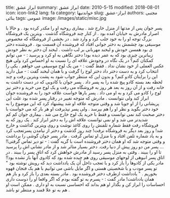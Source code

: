 title: ابراز عشق
summary: ابراز عشق
date: 2010-5-15
modified: 2018-08-01
icon:  icon-link2
lang: fa
category: خواندنیها
slug: ابراز-عشق
authors: مجتبی بنائی
tags: عمومی
image: /images/static/misc.jpg

پسر جوان پس از مدتها از منزل خارج شد . بیماری روحیه او را مکدر کرده بود .  و حالا با اصرار مادرش به خیابان آمده بود . از کنار چند فروشگاه گذشت .  ویترین یک فروشگاه بزرگ توجه او را به خود جلب کرد و وارد شد . در بخشی از  فروشگاه که مخصوص موسیقی بود چشمش به دختر جوانی افتاد که فروشنده آن قسمت  بود . فروشنده دختر ی بود همسن خودش و لبخند مهربانی بر لب داشت . لبخند آن  دختر به نظر خودش زیباترین چیزی بود که به عمر دیده بود! دختر نگاهی به او  کرد و پرسید :   - می توانم کمکتان کنم؟   در یک نگاه در وجودش علاقه ای را نسبت به او احساس کرد ولی هیچ عکس العملی  از خود نشان نداد . فقط گفت :   - من یک لوح موسیقی می خواهم .   یکی را انتخاب کرد و به دست دختر داد دختر لوح را گرفت و با همان لبخند گفت  :   - میل دارید این را برایتان کادو کنم؟   و بدون این که منتظر جواب شود به پشت ویترین رفت و چند لحظه بعد بسته کادو  پیچ شده را به پسر داد . پسر جوان با کادویی که در دست داشت به خانه رفت و  از آن روز به بعد هر روز به فروشگاه می رفت و یک لوح می خرید و دختر نیز  لوح را کادو می کرد و به او می داد . پسر بارها خواست علاقه خود را به  فروشنده جوان ابراز کند ولی نتوانست . مادرش که متوجه تغییر در رفتار پسر  شده بود علت این پریشانی را از او جویا شد و وقتی متوجه علاقه او شد  پیشنهاد کرد که این موضوع را به خود دختر بگوید و نظر او را هم بپرسد . ولی  پسر نپذیرفت او هر بار که می خواست با دختر صحبت کند نمی توانست و فقط با  خرید یک لوح خارج می شد .   بیماری جوان کم کم شدیدتر می شد و او نمی توانست علاقه اش را به دختر ابراز  کند . یک روز که به فروشگاه رفت فقط شماره تلفنش را روی کاغذ نوشت و روی  ویترین گذاشت و خارج شد! و روز بعد دیگر به فروشگاه نرفت!   چند روز گذشت و دختر از نیامدن پسرتعجب کرد و به یاد شماره تلفن افتاد و با  منزل او تماس گرفت . مادر پسر جوان گوشی را برداشت و وقتی متوجه شد که او  همان دختر فروشنده است با گریه گفت :   - تو دیر تماس گرفتی!! ... پسر من دو روز پیش از دنیا رفت.   دختر بسیار متاثر شد و از مادر نشانی اش را پرسید تا او را ببیند . وقتی به  منزل پسر رسید از مادرش خواهش کرد  که اتاق پسر را ببیند . در اتاق پسر  انبوهی از لوحهای موسیقی روی هم چیده شده بود که کادوی آنها باز نشده بود!!   مادر یکی از کادوها را باز کرد و با تعجب داخل آن یک یادداشت دید که رویش  نوشته بود   " تو پسر مودب و با شخصیتی هستی و اگر مایل باشی می توانیم با هم یک فنجان  قهوه بخوریم . "   یادداشت ازطرف دختر فروشنده بود . مادر بسته بعدی را باز کرد و باز هم همان  یادداشت!   مادر گفت :   - پسرم به تو گفته بودم که اگر واقعا او را دوست داری احساسات را ابراز کن و  بگذار او هم بداند که احساسی نسبت به او داری . ممکن است او هم به تو علا  قمند و منتظر تو باشد .